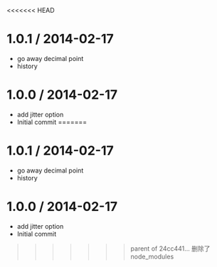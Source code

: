 <<<<<<< HEAD

1.0.1 / 2014-02-17
==================

 * go away decimal point
 * history

1.0.0 / 2014-02-17
==================

 * add jitter option
 * Initial commit
=======

1.0.1 / 2014-02-17
==================

 * go away decimal point
 * history

1.0.0 / 2014-02-17
==================

 * add jitter option
 * Initial commit
>>>>>>> parent of 24cc441... 删除了node_modules
